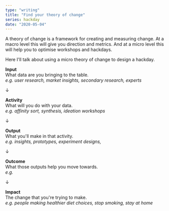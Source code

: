 ```yaml
---
type: "writing"
title: "Find your theory of change"
series: hackday
date: "2020-05-04"
---
```


A theory of change is a framework for creating and measuring change.  At a macro level this will give you direction and metrics. And at a micro level this will help you to optimise workshops and hackdays.

Here I'll talk about using a micro theory of change to design a hackday.

**Input** <br>
What data are you bringing to the table.<br>
_e.g. user research, market insights, secondary research, experts_

↓

**Activity** <br>
What will you do with your data.<br>
_e.g. affinity sort, synthesis, ideation workshops_

↓

**Output** <br>
What you'll make in that activity.<br>
_e.g. insights, prototypes, experiment designs,_

↓

**Outcome** <br>
What those outputs help you move towards.<br>
_e.g._

↓

**Impact** <br>
The change that you're trying to make.<br>
_e.g. people making healthier diet choices, stop smoking, stay at home_
